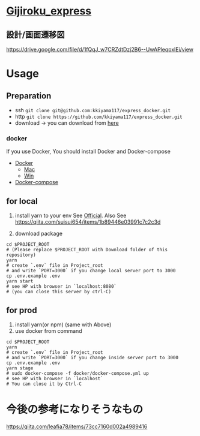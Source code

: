 # [Gijiroku_express](https://github.com/kkiyama117/gijiroku_express)
## 設計/画面遷移図
https://drive.google.com/file/d/1fQqJ_w7CRZdtDzj2B6--UwAPleqpxlEi/view

# Usage 
## Preparation
- ssh
`git clone git@github.com:kkiyama117/express_docker.git`
- http
`git clone https://github.com/kkiyama117/express_docker.git`
- download
-> you can download from [here](https://github.com/kkiyama117/express_docker/archive/master.zip)

### docker
If you use Docker, You should install Docker and Docker-compose

- [Docker](https://docs.docker.com/install/)
  - [Mac](https://docs.docker.com/docker-for-mac/install/)
  - [Win](https://docs.docker.com/docker-for-windows/install/)
- [Docker-compose](https://docs.docker.com/compose/install/)

## for local 
1. install yarn to your env 
See [Official](https://yarnpkg.com/lang/ja/). 
Also See https://qiita.com/suisui654/items/1b89446e03991c7c2c3d

2. download package
```
cd $PROJECT_ROOT
# (Please replace $PROJECT_ROOT with Download folder of this repository)
yarn
# create `.env` file in Project_root 
# and write `PORT=3000` if you change local server port to 3000
cp .env.example .env
yarn start
# see HP with browser in `localhost:8080`
# (you can close this server by ctrl-C)
``` 

## for prod
1. install yarn(or npm) (same with Above)
2. use docker from command
```$bash
cd $PROJECT_ROOT
yarn
# create `.env` file in Project_root 
# and write `PORT=3000` if you change inside server port to 3000
cp .env.example .env
yarn stage
# sudo docker-compose -f docker/docker-compose.yml up
# see HP with browser in `localhost`
# You can close it by Ctrl-C
```

# 今後の参考になりそうなもの
https://qiita.com/leafia78/items/73cc7160d002a4989416
